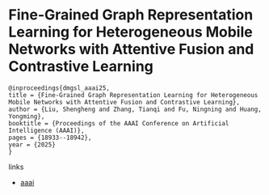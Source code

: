 # Fine-Grained Graph Representation Learning for Heterogeneous Mobile Networks with Attentive Fusion and Contrastive Learning

```
@inproceedings{dmgsl_aaai25,
title = {Fine-Grained Graph Representation Learning for Heterogeneous Mobile Networks with Attentive Fusion and Contrastive Learning},
author = {Liu, Shengheng and Zhang, Tianqi and Fu, Ningning and Huang, Yongming},
booktitle = {Proceedings of the AAAI Conference on Artificial Intelligence (AAAI)},
pages = {18933--18942},
year = {2025}
}
```

links
- [aaai](https://ojs.aaai.org/index.php/AAAI/article/view/34084)
